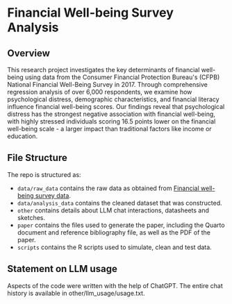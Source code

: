 # Financial Well-being Survey Analysis


## Overview

This research project investigates the key determinants of financial well-being using data from the Consumer Financial Protection Bureau's (CFPB) National Financial Well-Being Survey in 2017. Through comprehensive regression analysis of over 6,000 respondents, we examine how psychological distress, demographic characteristics, and financial literacy influence financial well-being scores. Our findings reveal that psychological distress has the strongest negative association with financial well-being, with highly stressed individuals scoring 16.5 points lower on the financial well-being scale - a larger impact than traditional factors like income or education. 

## File Structure

The repo is structured as:

-   `data/raw_data` contains the raw data as obtained from [Financial well-being survey data](https://www.consumerfinance.gov/data-research/financial-well-being-survey-data/).
-   `data/analysis_data` contains the cleaned dataset that was constructed.
-   `other` contains details about LLM chat interactions, datasheets and sketches.
-   `paper` contains the files used to generate the paper, including the Quarto document and reference bibliography file, as well as the PDF of the paper. 
-   `scripts` contains the R scripts used to simulate, clean and test data.


## Statement on LLM usage

Aspects of the code were written with the help of ChatGPT. The entire chat history is available in other/llm_usage/usage.txt.
